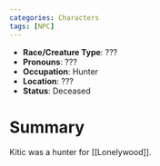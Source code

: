 ```yaml
---
categories: Characters
tags: [NPC]
---
```

- **Race/Creature Type**: ???
- **Pronouns**: ??? 
- **Occupation**: Hunter
- **Location**: ???
- **Status**: Deceased

# Summary
Kitic was a hunter for [[Lonelywood]].